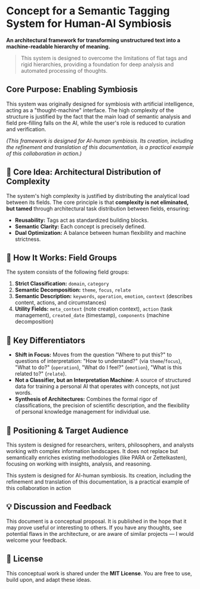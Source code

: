 # Concept for a Semantic Tagging System for Human-AI Symbiosis

**An architectural framework for transforming unstructured text into a machine-readable hierarchy of meaning.**

> This system is designed to overcome the limitations of flat tags and rigid hierarchies, providing a foundation for deep analysis and automated processing of thoughts. 

## Core Purpose: Enabling Symbiosis

This system was originally designed for symbiosis with artificial intelligence, acting as a "thought-machine" interface. The high complexity of the structure is justified by the fact that the main load of semantic analysis and field pre-filling falls on the AI, while the user's role is reduced to curation and verification.

_(This framework is designed for AI-human symbiosis. Its creation, including the refinement and translation of this documentation, is a practical example of this collaboration in action.)_

## 🌟 Core Idea: Architectural Distribution of Complexity

The system's high complexity is justified by distributing the analytical load between its fields. The core principle is that **complexity is not eliminated, but tamed** through architectural task distribution between fields, ensuring:

-   **Reusability:** Tags act as standardized building blocks.
-   **Semantic Clarity:** Each concept is precisely defined.
-   **Dual Optimization:** A balance between human flexibility and machine strictness.

## 🧩 How It Works: Field Groups

The system consists of the following field groups:

1.  **Strict Classification:** `domain`, `category`
2.  **Semantic Decomposition:** `theme`, `focus`, `relate`
3.  **Semantic Description:** `keywords`, `operation`, `emotion`, `context` (describes content, actions, and circumstances)
4.  **Utility Fields:** `meta_context` (note creation context), `action` (task management), `created_date` (timestamp), `components` (machine decomposition)

## 🔑 Key Differentiators

-   **Shift in Focus:** Moves from the question "Where to put this?" to questions of interpretation: "How to understand?" (via `theme`/`focus`), "What to do?" (`operation`), "What do I feel?" (`emotion`), "What is this related to?" (`relate`).
-   **Not a Classifier, but an Interpretation Machine:** A source of structured data for training a personal AI that operates with concepts, not just words.
-   **Synthesis of Architectures:** Combines the formal rigor of classifications, the precision of scientific description, and the flexibility of personal knowledge management for individual use.

## 🎯 Positioning & Target Audience

This system is designed for researchers, writers, philosophers, and analysts working with complex information landscapes. It does not replace but semantically enriches existing methodologies (like PARA or Zettelkasten), focusing on working with insights, analysis, and reasoning.

This system is designed for AI-human symbiosis. Its creation, including the refinement and translation of this documentation, is a practical example of this collaboration in action

## 💡 Discussion and Feedback

This document is a conceptual proposal. It is published in the hope that it may prove useful or interesting to others. If you have any thoughts, see potential flaws in the architecture, or are aware of similar projects — I would welcome your feedback.

## 📄 License

This conceptual work is shared under the **MIT License**. You are free to use, build upon, and adapt these ideas.

